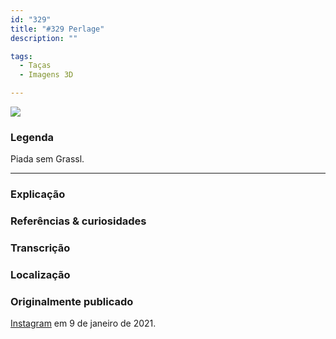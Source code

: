 ```yaml
---
id: "329"
title: "#329 Perlage"
description: ""

tags:
  - Taças
  - Imagens 3D

---
```


![](https://bebiodicionario-com.s3.amazonaws.com/media/posts/202101/137521873_878907689588461_172974079075163324_n_17925430192495160.jpg)


### Legenda

Piada sem Grassl.


---

### Explicação



### Referências & curiosidades


### Transcrição

### Localização


### Originalmente publicado

[Instagram](https://www.instagram.com/bebiodicionario/) em 9 de janeiro de 2021.
